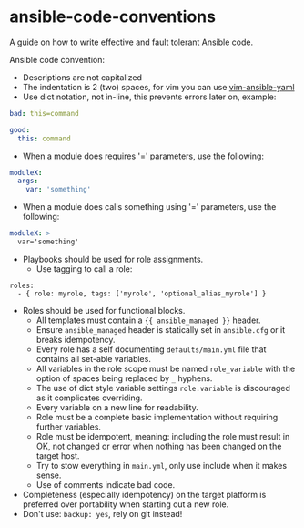 # ansible-code-conventions
A guide on how to write effective and fault tolerant Ansible code.

Ansible code convention:

- Descriptions are not capitalized
- The indentation is 2 (two) spaces, for vim you can use [vim-ansible-yaml](https://github.com/chase/vim-ansible-yaml)
- Use dict notation, not in-line, this prevents errors later on, example:

```yaml
bad: this=command

good:
  this: command
```
- When a module does requires '=' parameters, use the following:

```yaml
moduleX:
  args:
    var: 'something'
```
- When a module does calls something using '=' parameters, use the following:

```yaml
moduleX: >
  var='something'
```

- Playbooks should be used for role assignments.
	- Use tagging to call a role:
```
roles:
  - { role: myrole, tags: ['myrole', 'optional_alias_myrole'] }
```
- Roles should be used for functional blocks.
    - All templates must contain a `{{ ansible_managed }}` header.
    - Ensure `ansible_managed` header is statically set in `ansible.cfg` or it breaks idempotency.
	- Every role has a self documenting `defaults/main.yml` file that contains all set-able variables.
	- All variables in the role scope must be named `role_variable` with the option of spaces being replaced by `_` hyphens.
	- The use of dict style variable settings `role.variable` is discouraged as it complicates overriding.
	- Every variable on a new line for readability.
	- Role must be a complete basic implementation without requiring further variables.
	- Role must be idempotent, meaning: including the role must result in OK, not changed or error when nothing has been changed on the target host.
	- Try to stow everything in `main.yml`, only use include when it makes sense.
	- Use of comments indicate bad code.
- Completeness (especially idempotency) on the target platform is preferred over portability when starting out a new role.
- Don't use: `backup: yes`, rely on git instead!
